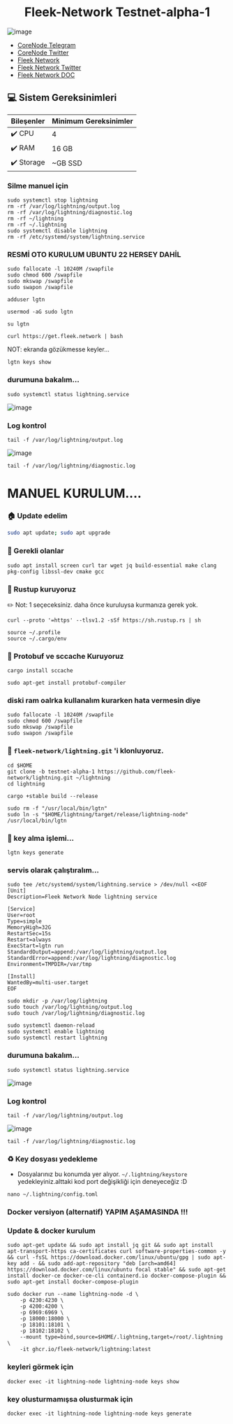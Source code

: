
<div align="center">
  <h1>Fleek-Network Testnet-alpha-1 </h1>
</div>

![image](https://github.com/Core-Node-Team/Testnet-TR/assets/91562185/74fad132-3c1f-4bf8-a90a-9afa5cba3f64)


* [CoreNode Telegram](https://t.me/corenodechat)<br>
* [CoreNode Twitter](https://twitter.com/corenodeHQ)<br>
* [Fleek Network](https://fleek.network/)<br>
* [Fleek Network Twitter](https://twitter.com/fleek_net)<br>
* [Fleek Network DOC](https://docs.fleek.network/docs)<br>


 ## 💻 Sistem Gereksinimleri
| Bileşenler | Minimum Gereksinimler | 
| ------------ | ------------ |
| ✔️ CPU |	4 |
| ✔️ RAM	| 16 GB |
| ✔️ Storage	| ~GB SSD |


### Silme manuel için
```
sudo systemctl stop lightning
rm -rf /var/log/lightning/output.log
rm -rf /var/log/lightning/diagnostic.log
rm -rf ~/lightning
rm -rf ~/.lightning
sudo systemctl disable lightning
rm -rf /etc/systemd/system/lightning.service
```
### RESMİ OTO KURULUM UBUNTU 22 HERSEY DAHİL

```
sudo fallocate -l 10240M /swapfile
sudo chmod 600 /swapfile
sudo mkswap /swapfile
sudo swapon /swapfile
```
```
adduser lgtn
```
```
usermod -aG sudo lgtn
```
```
su lgtn
```

```
curl https://get.fleek.network | bash
```
NOT: ekranda gözükmesse keyler...
```
lgtn keys show
```
### durumuna bakalım...
```
sudo systemctl status lightning.service
```
![image](https://github.com/Core-Node-Team/Testnet-TR/assets/91562185/87cb0357-c904-406a-ba4f-0484fc2ca2e2)


### Log kontrol
```
tail -f /var/log/lightning/output.log
```
![image](https://github.com/Core-Node-Team/Testnet-TR/assets/91562185/26aa640f-43e5-4fec-a8d6-c2aa4957435b)


```
tail -f /var/log/lightning/diagnostic.log
```

# MANUEL KURULUM....
### 🏠 Update edelim
```bash
sudo apt update; sudo apt upgrade 
```
### 🤖 Gerekli olanlar
```
sudo apt install screen curl tar wget jq build-essential make clang pkg-config libssl-dev cmake gcc
```
### 🤖 Rustup kuruyoruz
✏️ Not: 1 seçeceksiniz. daha önce kuruluysa kurmanıza gerek yok.
```
curl --proto '=https' --tlsv1.2 -sSf https://sh.rustup.rs | sh
```
```
source ~/.profile
source ~/.cargo/env
```
### 🤖 Protobuf ve sccache Kuruyoruz
```
cargo install sccache
```
```
sudo apt-get install protobuf-compiler
```
### diski ram oalrka kullanalım kurarken hata vermesin diye
```
sudo fallocate -l 10240M /swapfile
sudo chmod 600 /swapfile
sudo mkswap /swapfile
sudo swapon /swapfile
```
### 👷 `fleek-network/lightning.git` 'i klonluyoruz.
```
cd $HOME 
git clone -b testnet-alpha-1 https://github.com/fleek-network/lightning.git ~/lightning
cd lightning
```
```
cargo +stable build --release
```
```
sudo rm -f "/usr/local/bin/lgtn"
sudo ln -s "$HOME/lightning/target/release/lightning-node" /usr/local/bin/lgtn
```
### 🚀 key alma işlemi...

```
lgtn keys generate
```
### servis olarak çalıştıralım...
```
sudo tee /etc/systemd/system/lightning.service > /dev/null <<EOF
[Unit]
Description=Fleek Network Node lightning service
    
[Service]
User=root
Type=simple
MemoryHigh=32G
RestartSec=15s
Restart=always
ExecStart=lgtn run
StandardOutput=append:/var/log/lightning/output.log
StandardError=append:/var/log/lightning/diagnostic.log
Environment=TMPDIR=/var/tmp
    
[Install]
WantedBy=multi-user.target
EOF
```
```
sudo mkdir -p /var/log/lightning
sudo touch /var/log/lightning/output.log
sudo touch /var/log/lightning/diagnostic.log
```
```
sudo systemctl daemon-reload
sudo systemctl enable lightning
sudo systemctl restart lightning
```
### durumuna bakalım...
```
sudo systemctl status lightning.service
```
![image](https://github.com/Core-Node-Team/Testnet-TR/assets/91562185/87cb0357-c904-406a-ba4f-0484fc2ca2e2)

### Log kontrol
```
tail -f /var/log/lightning/output.log
```
![image](https://github.com/Core-Node-Team/Testnet-TR/assets/91562185/26aa640f-43e5-4fec-a8d6-c2aa4957435b)

```
tail -f /var/log/lightning/diagnostic.log
```

### ♻️ Key dosyası yedekleme
* Dosyalarınız bu konumda yer alıyor. ``~/.lightning/keystore``  yedekleyiniz.alttaki kod port değişikliği için deneyeceğiz :D
```
nano ~/.lightning/config.toml
```

### Docker versiyon (alternatif) YAPIM AŞAMASINDA !!!

### Update & docker kurulum 
```
sudo apt-get update && sudo apt install jq git && sudo apt install apt-transport-https ca-certificates curl software-properties-common -y && curl -fsSL https://download.docker.com/linux/ubuntu/gpg | sudo apt-key add - && sudo add-apt-repository "deb [arch=amd64] https://download.docker.com/linux/ubuntu focal stable" && sudo apt-get install docker-ce docker-ce-cli containerd.io docker-compose-plugin && sudo apt-get install docker-compose-plugin
```
```
sudo docker run --name lightning-node -d \
    -p 4230:4230 \
    -p 4200:4200 \
    -p 6969:6969 \
    -p 18000:18000 \
    -p 18101:18101 \
    -p 18102:18102 \
    --mount type=bind,source=$HOME/.lightning,target=/root/.lightning \
    -it ghcr.io/fleek-network/lightning:latest
```

### keyleri görmek için
```
docker exec -it lightning-node lightning-node keys show
```
### key olusturmamışsa olusturmak için
```
docker exec -it lightning-node lightning-node keys generate
```
